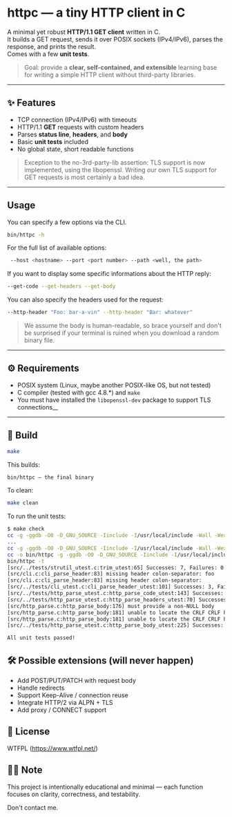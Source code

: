 # httpc — a tiny HTTP client in C

A minimal yet robust **HTTP/1.1 GET client** written in C.  
It builds a GET request, sends it over POSIX sockets (IPv4/IPv6), parses the response, and prints the result.  
Comes with a few **unit tests**.

> Goal: provide a **clear, self-contained, and extensible** learning base for writing a simple HTTP client without third-party libraries.

---

## ✨ Features

- TCP connection (IPv4/IPv6) with timeouts  
- HTTP/1.1 **GET** requests with custom headers  
- Parses **status line**, **headers**, and **body**  
- Basic **unit tests** included  
- No global state, short readable functions  

> Exception to the no-3rd-party-lib assertion: TLS support is now implemented, using the libopenssl.  Writing our own TLS support for GET requests is most certainly a bad idea.


---

## Usage

You can specify a few options via the CLI.
```bash
bin/httpc -h
```

For the full list of available options:
```bash
 --host <hostname> --port <port number> --path <well, the path>
 ```
 
 If you want to display some specific informations about the HTTP reply:
 ```bash
 --get-code --get-headers --get-body
 ```
 
 You can also specify the headers used for the request:
 ```bash
 --http-header "Foo: bar-a-vin" --http-header "Bar: whatever"
 ```

> We assume the body is human-readable, so brace yourself and don't be surprised if your terminal is ruined when you download a random binary file.


---

## ⚙️ Requirements

- POSIX system (Linux, maybe another POSIX-like OS, but not tested)  
- C compiler (tested with gcc 4.8.*) and `make`  
- You must have installed the `libopenssl-dev` package to support TLS connections__

---

## 🧱 Build

```bash
make
```
This builds:

```bash
bin/httpc — the final binary
```

To clean:
```bash
make clean
```

To run the unit tests:
```bash
$ make check
cc -g -ggdb -O0 -D_GNU_SOURCE -Iinclude -I/usr/local/include -Wall -Wextra -Werror -std=c99 -o objs/cli.o -c src/cli.c
...
cc -g -ggdb -O0 -D_GNU_SOURCE -Iinclude -I/usr/local/include -Wall -Wextra -Werror -std=c99 -o objs/utest.o -c src/utest.c
cc -o bin/httpc -g -ggdb -O0 -D_GNU_SOURCE -Iinclude -I/usr/local/include -Wall -Wextra -Werror -std=c99 objs/cli.o objs/http.o objs/http_headers.o objs/http_parse.o objs/http_reply.o objs/http_request.o objs/logger.o objs/main.o objs/network.o objs/strutil.o objs/usage.o objs/utest.o 
bin/httpc -t
[src/../tests/strutil_utest.c:trim_utest:65] Successes: 7, Failures: 0
[src/cli.c:cli_parse_header:83] missing header colon-separator: foo
[src/cli.c:cli_parse_header:83] missing header colon-separator: 
[src/../tests/cli_utest.c:cli_parse_header_utest:101] Successes: 3, Failures: 0
[src/../tests/http_parse_utest.c:http_parse_code_utest:143] Successes: 7, Failures: 0
[src/../tests/http_parse_utest.c:http_parse_headers_utest:70] Successes: 7, Failures: 0
[src/http_parse.c:http_parse_body:176] must provide a non-NULL body
[src/http_parse.c:http_parse_body:181] unable to locate the CRLF CRLF header/body delimiter
[src/http_parse.c:http_parse_body:181] unable to locate the CRLF CRLF header/body delimiter
[src/../tests/http_parse_utest.c:http_parse_body_utest:225] Successes: 6, Failures: 0

All unit tests passed!
```

## 🛠️ Possible extensions (will never happen)

- Add POST/PUT/PATCH with request body
- Handle redirects
- Support Keep-Alive / connection reuse
- Integrate HTTP/2 via ALPN + TLS
- Add proxy / CONNECT support

## 📄 License

WTFPL (https://www.wtfpl.net/)

## 👨‍💻 Note

This project is intentionally educational and minimal — each function focuses on clarity, correctness, and testability.

Don't contact me.
